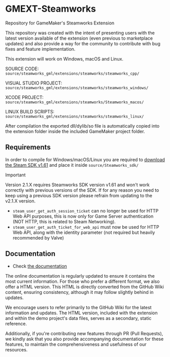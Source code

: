 # GMEXT-Steamworks
Repository for GameMaker's Steamworks Extension

This repository was created with the intent of presenting users with the latest version available of the extension (even previous to marketplace updates) and also provide a way for the community to contribute with bug fixes and feature implementation.

This extension will work on Windows, macOS and Linux.

SOURCE CODE: `source/steamworks_gml/extensions/steamworks/steamworks_cpp/`

VISUAL STUDIO PROJECT: `source/steamworks_gml/extensions/steamworks/steamworks_windows/`

XCODE PROJECT: `source/steamworks_gml/extensions/steamworks/Steamworks_macos/`

LINUX BUILD SCRIPTS: `source/steamworks_gml/extensions/steamworks/steamworks_linux/`

After compilation the exported dll/dylib/so file is automatically copied into the extension folder inside the included GameMaker project folder.

## Requirements

In order to compile for Windows/macOS/Linux you are required to [download the Steam SDK v1.61](https://partner.steamgames.com/dashboard) and place it inside `source/Steamworks_sdk/`

> [!IMPORTANT]
> Version 2.1.X requires Steamworks SDK version v1.61 and won't work correctly with previous versions of the SDK. If for any reason you need to keep using a previous SDK version please refrain from updating to the v2.1.X version.
>
> * `steam_user_get_auth_session_ticket` can no longer be used for HTTP Web API purposes, this is now only for Game Server authentication (NOT HTTP, this is related to Steam Networking).
> * `steam_user_get_auth_ticket_for_web_api` must now be used for HTTP Web API, along with the identity parameter (not required but heavily recommended by Valve)

## Documentation

* Check [the documentation](../../wiki)

The online documentation is regularly updated to ensure it contains the most current information. For those who prefer a different format, we also offer a HTML version. This HTML is directly converted from the GitHub Wiki content, ensuring consistency, although it may follow slightly behind in updates.

We encourage users to refer primarily to the GitHub Wiki for the latest information and updates. The HTML version, included with the extension and within the demo project's data files, serves as a secondary, static reference.

Additionally, if you're contributing new features through PR (Pull Requests), we kindly ask that you also provide accompanying documentation for these features, to maintain the comprehensiveness and usefulness of our resources.

